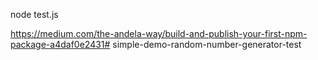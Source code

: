 node test.js

https://medium.com/the-andela-way/build-and-publish-your-first-npm-package-a4daf0e2431# simple-demo-random-number-generator-test
